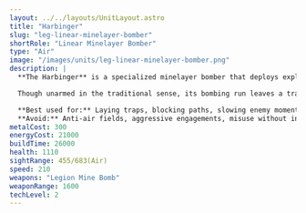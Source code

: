 ```yaml
---
layout: ../../layouts/UnitLayout.astro
title: "Harbinger"
slug: "leg-linear-minelayer-bomber"
shortRole: "Linear Minelayer Bomber"
type: "Air"
image: "/images/units/leg-linear-minelayer-bomber.png"
description: |
  **The Harbinger** is a specialized minelayer bomber that deploys explosive payloads in a straight line, turning entire corridors or choke points into deadly no-go zones. Designed to disrupt enemy advances and trap mobile forces, it excels at area control and passive zone denial.

  Though unarmed in the traditional sense, its bombing run leaves a trail of mines that punish any enemy careless enough to chase or maneuver through its flight path. Best used on tight maps or in defensive preparations, the Harbinger can quietly shift the flow of battle with proper placement and timing.

  **Best used for:** Laying traps, blocking paths, slowing enemy momentum  
  **Avoid:** Anti-air fields, aggressive engagements, misuse without intel
metalCost: 300
energyCost: 21000
buildTime: 26000
health: 1110
sightRange: 455/683(Air)
speed: 210
weapons: "Legion Mine Bomb"
weaponRange: 1600
techLevel: 2
---
```


